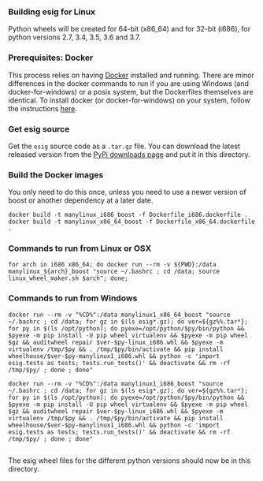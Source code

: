 ### Building esig for Linux

Python wheels will be created for 64-bit (x86_64)
and for 32-bit (i686), for python versions 2.7, 3.4, 3.5, 3.6 and 3.7. 

### Prerequisites: Docker

This process relies on having [Docker](https://docs.docker.com/)
installed and running.  There are minor differences in the docker commands to
run if you are using Windows (and docker-for-windows) or a posix system, but
the Dockerfiles themselves are identical.
To install docker (or docker-for-windows) on your system, follow the instructions
[here](https://docs.docker.com/).

### Get esig source

Get the ```esig``` source code as a ```.tar.gz``` file.  You can download
the latest released version from the [PyPi downloads page](https://pypi.org/project/esig/#files)
and put it in this directory.

### Build the Docker images

You only need to do this once, unless you need to use a newer version of boost or another dependency at a
later date.
```
docker build -t manylinux_i686_boost -f Dockerfile_i686.dockerfile .
docker build -t manylinux_x86_64_boost -f Dockerfile_x86_64.dockerfile .
```

### Commands to run from Linux or OSX

```
for arch in i686 x86_64; do docker run --rm -v ${PWD}:/data manylinux_${arch}_boost "source ~/.bashrc ; cd /data; source linux_wheel_maker.sh $arch"; done;
```

### Commands to run from Windows
```
docker run --rm -v "%CD%":/data manylinux1_x86_64_boost "source ~/.bashrc ; cd /data; for gz in $(ls esig*.gz); do ver=${gz%%.tar*}; for py in $(ls /opt/python); do pyexe=/opt/python/$py/bin/python && $pyexe -m pip install -U pip wheel virtualenv && $pyexe -m pip wheel $gz && auditwheel repair $ver-$py-linux_i686.whl && $pyexe -m virtualenv /tmp/$py && . /tmp/$py/bin/activate && pip install wheelhouse/$ver-$py-manylinux1_i686.whl && python -c 'import esig.tests as tests; tests.run_tests()' && deactivate && rm -rf /tmp/$py/ ; done ; done"

docker run --rm -v "%CD%":/data manylinux1_i686_boost "source ~/.bashrc ; cd /data; for gz in $(ls esig*.gz); do ver=${gz%%.tar*}; for py in $(ls /opt/python); do pyexe=/opt/python/$py/bin/python && $pyexe -m pip install -U pip wheel virtualenv && $pyexe -m pip wheel $gz && auditwheel repair $ver-$py-linux_i686.whl && $pyexe -m virtualenv /tmp/$py && . /tmp/$py/bin/activate && pip install wheelhouse/$ver-$py-manylinux1_i686.whl && python -c 'import esig.tests as tests; tests.run_tests()' && deactivate && rm -rf /tmp/$py/ ; done ; done"


```
The esig wheel files for the different python versions should now be in this directory.
